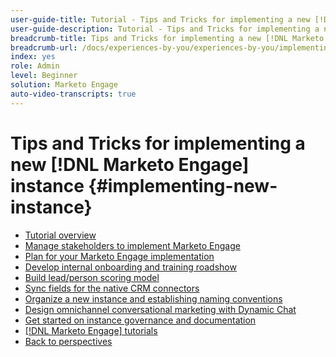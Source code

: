 ```yaml
---
user-guide-title: Tutorial - Tips and Tricks for implementing a new [!DNL Marketo Engage] instance 
user-guide-description: Tutorial - Tips and Tricks for implementing a new [!DNL Marketo Engage] instance 
breadcrumb-title: Tips and Tricks for implementing a new [!DNL Marketo Engage] instance 
breadcrumb-url: /docs/experiences-by-you/experiences-by-you/implementing-new-instance/overview
index: yes
role: Admin
level: Beginner
solution: Marketo Engage
auto-video-transcripts: true
---
```


# Tips and Tricks for implementing a new [!DNL Marketo Engage] instance {#implementing-new-instance}

+ [Tutorial overview](./overview.md)
+ [Manage stakeholders to implement Marketo Engage](./managing-stakeholder-communications.md)
+ [Plan for your Marketo Engage implementation](./planning-for-new-implementation.md)
+ [Develop internal onboarding and training roadshow](./internal-training-roadshow.md)
+ [Build lead/person scoring model](./building-person-scoring-model.md)
+ [Sync fields for the native CRM connectors](./syncing-fields-for-crm-integration.md)
+ [Organize a new instance and establishing naming conventions](./organizing-new-instance.md)
+ [Design omnichannel conversational marketing with Dynamic Chat](./designing-omnichannel-conversational-marketing.md)
+ [Get started on instance governance and documentation](./documenting-your-instance.md)
+ [[!DNL Marketo Engage] tutorials](https://experienceleague.adobe.com/docs/marketo-learn/tutorials/overview.html?lang=en)
+ [Back to perspectives](https://experienceleague.adobe.com/en/perspectives?lang=en#f-el_product=Marketo%20Engage&aq=((%40el_contenttype%20NOT%20%22Community%7CUser%22)%20AND%20(%40el_contenttype%3D%22perspective%22)))
